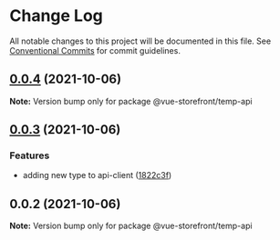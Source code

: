 # Change Log

All notable changes to this project will be documented in this file.
See [Conventional Commits](https://conventionalcommits.org) for commit guidelines.

## [0.0.4](https://github.com/vuestorefront/ecommerce-integration-boilerplate/compare/v0.0.3...v0.0.4) (2021-10-06)

**Note:** Version bump only for package @vue-storefront/temp-api





## [0.0.3](https://github.com/vuestorefront/ecommerce-integration-boilerplate/compare/v0.0.2...v0.0.3) (2021-10-06)


### Features

* adding new type to api-client ([1822c3f](https://github.com/vuestorefront/ecommerce-integration-boilerplate/commit/1822c3fe3f74d772f94cdab6a54ad8b4928ddbb5))





## 0.0.2 (2021-10-06)

**Note:** Version bump only for package @vue-storefront/temp-api
